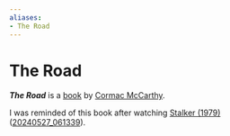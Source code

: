 ```yaml
---
aliases:
- The Road
---
```


# The Road

_**The Road**_ is a [book](book.md) by [Cormac McCarthy](cormac-mccarthy.md).

I was reminded of this book after watching [Stalker (1979)](stalker.md) ([20240527_061339](../entries/20240527_061339.md)).
